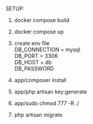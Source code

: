 SETUP:
1. docker compose build
2. docker compose up
3. create env file <br>
DB_CONNECTION = mysql <br>
DB_PORT = 3306 <br>
DB_HOST = db <br>
DB_PASSWORD <br>

4. app/composer install
5. app/php artisan key:generate
6. app/sudo chmod 777 -R ./
7. php artisan migrate
